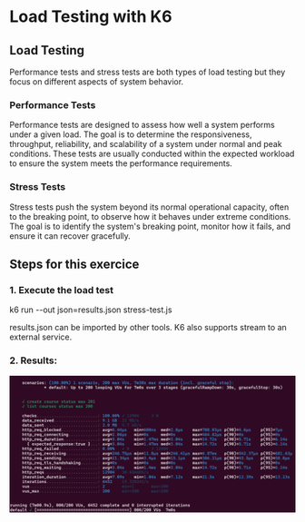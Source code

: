 # Load Testing with K6

## Load Testing

Performance tests and stress tests are both types of load testing but they focus on different aspects of system behavior.

### Performance Tests
Performance tests are designed to assess how well a system performs under a given load. The goal is to determine the responsiveness, throughput, reliability, and scalability of a system under normal and peak conditions. These tests are usually conducted within the expected workload to ensure the system meets the performance requirements.

### Stress Tests
Stress tests push the system beyond its normal operational capacity, often to the breaking point, to observe how it behaves under extreme conditions. The goal is to identify the system's breaking point, monitor how it fails, and ensure it can recover gracefully.

## Steps for this exercice

### 1. Execute the load test

k6 run --out json=results.json stress-test.js

results.json can be imported by other tools. K6 also supports stream to an external service.


### 2. Results:

![alt](load-result.png)

